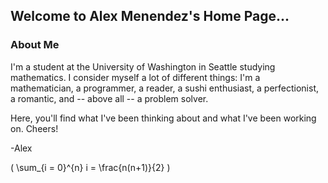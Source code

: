 ## Welcome to Alex Menendez's Home Page...

### About Me
I'm a student at the University of Washington in Seattle studying mathematics. I consider myself a lot of different things: I'm a mathematician, a programmer, a reader, a sushi enthusiast, a perfectionist, a romantic, and -- above all -- a problem solver. 

Here, you'll find what I've been thinking about and what I've been working on. Cheers!

-Alex

\( \sum_{i = 0}^{n} i = \frac{n(n+1)}{2} \)
